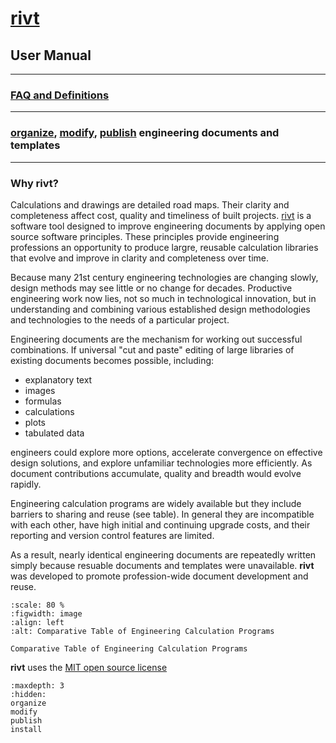 
# [rivt](terms.md#rivt)

## **User Manual**

<hr>

### [FAQ and Definitions](terms.md)

<hr> 

### [organize](organize.md), [modify](modify.md), [publish](publish.md) engineering documents and templates

<hr>

### Why **rivt**?

Calculations and drawings are detailed road maps. Their clarity and
completeness affect cost, quality and timeliness of built projects.
[rivt](terms.md#rivt) is a software tool designed to improve engineering
documents by applying open source software principles. These principles provide
engineering professions an opportunity to produce largre, reusable calculation
libraries that evolve and improve in clarity and completeness over time.

Because many 21st century engineering technologies are changing slowly, design
methods may see little or no change for decades. Productive engineering work
now lies, not so much in technological innovation, but in understanding and
combining various established design methodologies and technologies to the
needs of a particular project.

Engineering documents are the mechanism for working out successful
combinations. If universal "cut and paste" editing of large libraries of
existing documents becomes possible, including:

- explanatory text
- images
- formulas
- calculations
- plots
- tabulated data 

engineers could explore more options, accelerate convergence on effective
design solutions, and explore unfamiliar technologies more efficiently. As
document contributions accumulate, quality and breadth would evolve rapidly.

Engineering calculation programs are widely available but they include barriers
to sharing and reuse (see table). In general they are incompatible with each
other, have high initial and continuing upgrade costs, and their reporting and
version control features are limited.

As a result, nearly identical engineering documents are repeatedly written
simply because resuable documents and templates were unavailable. **rivt** was
developed to promote profession-wide document development and reuse.

```{figure} _static/img/table1.png
:scale: 80 %
:figwidth: image
:align: left
:alt: Comparative Table of Engineering Calculation Programs

Comparative Table of Engineering Calculation Programs
```

**rivt** uses the [MIT open source license](https://opensource.org/license/mit/)

```{toctree}
:maxdepth: 3
:hidden:
organize
modify
publish
install
```
